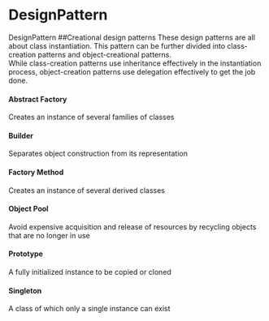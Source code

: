 # DesignPattern
DesignPattern
##Creational design patterns
These design patterns are all about class instantiation. This pattern can be further divided into class-creation patterns and object-creational patterns. <br>
While class-creation patterns use inheritance effectively in the instantiation process, object-creation patterns use delegation effectively to get the job done.<br>

#### Abstract Factory
Creates an instance of several families of classes
#### Builder
Separates object construction from its representation
#### Factory Method
Creates an instance of several derived classes
#### Object Pool
Avoid expensive acquisition and release of resources by recycling objects that are no longer in use
#### Prototype
A fully initialized instance to be copied or cloned
#### Singleton
A class of which only a single instance can exist

